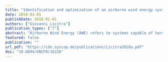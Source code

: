 ```yaml
---
title: "Identification and optimization of an airborne wind energy system"
date: 2018-01-01
publishDate: 2018-01-01
authors: ["Giovanni Licitra"]
publication_types: ["7"]
abstract: "Airborne Wind Energy (AWE) refers to systems capable of harvesting energy from the wind by flying crosswind patterns with tethered airfoils. This thesis focuses on a specific technology called pumping mode AWE. We consider as a case study the real plant developed by the Dutch company Ampyx Power B.V., where the airborne component is a high lift rigid wing autonomous aircraft designed for an extremely challenging operational environment. The techniques developed within this manuscript rely on mathematical models described in state-space representation. As a consequence, the first part of the manuscript introduces a suitable mathematical representation of the case study for identification and optimization purposes. Normally, the system identification procedure of aircraft deployed for AWE is ultimately addressed via an intensive flight test campaign in order to gain additional insight about the aerodynamic properties. For that purpose, we provide a comprehensive guideline on how to reliably identify the aerodynamic models via flight tests. More precisely, we focus on the flight test operations procedure, signal input design and parameter estimation algorithm. Additionally, we show how to optimize system identification flight tests by solving a time domain model-based optimum experimental design problem. In an AWE system, the airfoil is required to fly in cyclic patterns to maximize net power produced per cycle. Due to the numerous variables that need to be taken into account simultaneously, the computation of efficient and feasible flight trajectories is not trivial. We show how to systematically obtain such flight trajectories via an optimal control approach. Several scenarios are analyzed in terms of control strategy, average power output, and trajectory topology. Finally, we show how many tasks relative to the scaling up of such systems can be significantly facilitated by means of the optimization algorithm developed within this work."
featured: false
publication: ""
url_pdf: "https://cdn.syscop.de/publications/Licitra2018a.pdf"
doi: "10.6094/UNIFR/16226"
---
```


